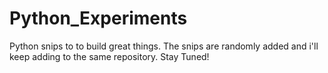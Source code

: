 # Python_Experiments
Python snips to to build great things. The snips are randomly added and i'll keep adding to the same repository. Stay Tuned! 

